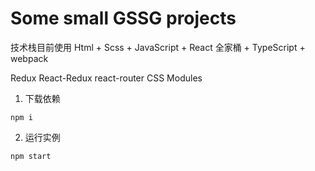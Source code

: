 # Some small GSSG projects
技术栈目前使用
Html + Scss + JavaScript + React 全家桶 + TypeScript + webpack

Redux React-Redux react-router
CSS Modules

1. 下载依赖
```git
npm i
```
2. 运行实例
```git
npm start
```